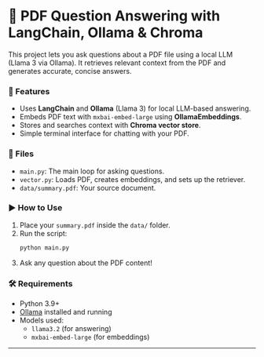 # 🦙 PDF Question Answering with LangChain, Ollama & Chroma

This project lets you ask questions about a PDF file using a local LLM (Llama 3 via Ollama). It retrieves relevant context from the PDF and generates accurate, concise answers.

### 🚀 Features
- Uses **LangChain** and **Ollama** (Llama 3) for local LLM-based answering.
- Embeds PDF text with `mxbai-embed-large` using **OllamaEmbeddings**.
- Stores and searches context with **Chroma vector store**.
- Simple terminal interface for chatting with your PDF.

### 📂 Files
- `main.py`: The main loop for asking questions.
- `vector.py`: Loads PDF, creates embeddings, and sets up the retriever.
- `data/summary.pdf`: Your source document.

### ▶️ How to Use
1. Place your `summary.pdf` inside the `data/` folder.
2. Run the script:
   ```bash
   python main.py
   ```
3. Ask any question about the PDF content!

### 🛠️ Requirements
- Python 3.9+
- [Ollama](https://ollama.com/) installed and running
- Models used:
  - `llama3.2` (for answering)
  - `mxbai-embed-large` (for embeddings)

---


